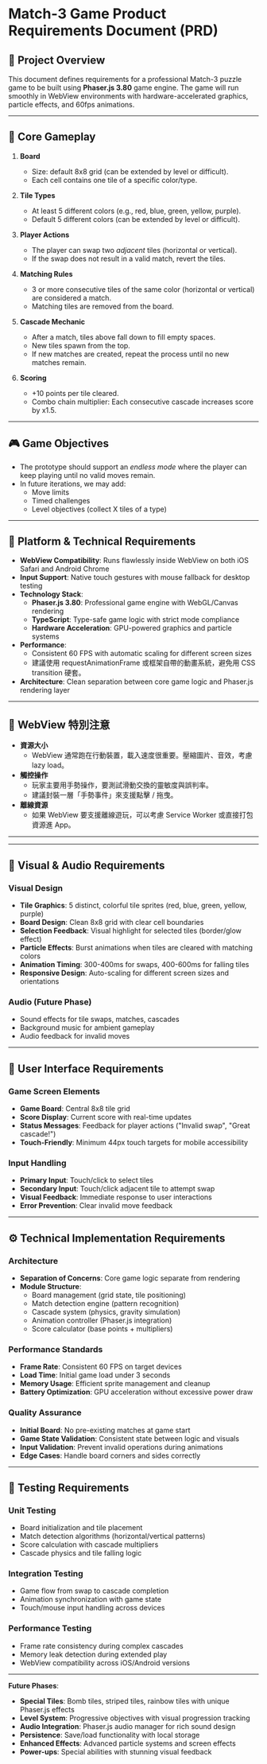 # Match-3 Game Product Requirements Document (PRD)

## 🎯 Project Overview
This document defines requirements for a professional Match-3 puzzle game to be built using **Phaser.js 3.80** game engine. The game will run smoothly in WebView environments with hardware-accelerated graphics, particle effects, and 60fps animations.

---

## 🧩 Core Gameplay
1. **Board**
   - Size: default 8x8 grid (can be extended by level or difficult).
   - Each cell contains one tile of a specific color/type.

2. **Tile Types**
   - At least 5 different colors (e.g., red, blue, green, yellow, purple).
   - Default 5 different colors (can be extended by level or difficult).

3. **Player Actions**
   - The player can swap two *adjacent* tiles (horizontal or vertical).
   - If the swap does not result in a valid match, revert the tiles.

4. **Matching Rules**
   - 3 or more consecutive tiles of the same color (horizontal or vertical) are considered a match.
   - Matching tiles are removed from the board.

5. **Cascade Mechanic**
   - After a match, tiles above fall down to fill empty spaces.
   - New tiles spawn from the top.
   - If new matches are created, repeat the process until no new matches remain.

6. **Scoring**
   - +10 points per tile cleared.
   - Combo chain multiplier: Each consecutive cascade increases score by x1.5.

---

## 🎮 Game Objectives
- The prototype should support an *endless mode* where the player can keep playing until no valid moves remain.
- In future iterations, we may add:
  - Move limits
  - Timed challenges
  - Level objectives (collect X tiles of a type)

---

## 📱 Platform & Technical Requirements
- **WebView Compatibility**: Runs flawlessly inside WebView on both iOS Safari and Android Chrome
- **Input Support**: Native touch gestures with mouse fallback for desktop testing
- **Technology Stack**: 
  - **Phaser.js 3.80**: Professional game engine with WebGL/Canvas rendering
  - **TypeScript**: Type-safe game logic with strict mode compliance
  - **Hardware Acceleration**: GPU-powered graphics and particle systems
- **Performance**: 
  - Consistent 60 FPS with automatic scaling for different screen sizes
  - 建議使用 requestAnimationFrame 或框架自帶的動畫系統，避免用 CSS transition 硬套。
- **Architecture**: Clean separation between core game logic and Phaser.js rendering layer

---

## 📱 WebView 特別注意

- **資源大小**
  - WebView 通常跑在行動裝置，載入速度很重要。壓縮圖片、音效，考慮 lazy load。
- **觸控操作**
  - 玩家主要用手勢操作，要測試滑動交換的靈敏度與誤判率。
  - 建議封裝一層「手勢事件」來支援點擊 / 拖曳。
- **離線資源**
  - 如果 WebView 要支援離線遊玩，可以考慮 Service Worker 或直接打包資源進 App。

---

---

## 🎨 Visual & Audio Requirements

### Visual Design
- **Tile Graphics**: 5 distinct, colorful tile sprites (red, blue, green, yellow, purple)
- **Board Design**: Clean 8x8 grid with clear cell boundaries
- **Selection Feedback**: Visual highlight for selected tiles (border/glow effect)
- **Particle Effects**: Burst animations when tiles are cleared with matching colors
- **Animation Timing**: 300-400ms for swaps, 400-600ms for falling tiles
- **Responsive Design**: Auto-scaling for different screen sizes and orientations

### Audio (Future Phase)
- Sound effects for tile swaps, matches, cascades
- Background music for ambient gameplay
- Audio feedback for invalid moves

---

## 🎯 User Interface Requirements

### Game Screen Elements
- **Game Board**: Central 8x8 tile grid
- **Score Display**: Current score with real-time updates
- **Status Messages**: Feedback for player actions ("Invalid swap", "Great cascade!")
- **Touch-Friendly**: Minimum 44px touch targets for mobile accessibility

### Input Handling
- **Primary Input**: Touch/click to select tiles
- **Secondary Input**: Touch/click adjacent tile to attempt swap
- **Visual Feedback**: Immediate response to user interactions
- **Error Prevention**: Clear invalid move feedback

---

## ⚙️ Technical Implementation Requirements

### Architecture
- **Separation of Concerns**: Core game logic separate from rendering
- **Module Structure**:
  - Board management (grid state, tile positioning)
  - Match detection engine (pattern recognition)
  - Cascade system (physics, gravity simulation)
  - Animation controller (Phaser.js integration)
  - Score calculator (base points + multipliers)

### Performance Standards
- **Frame Rate**: Consistent 60 FPS on target devices
- **Load Time**: Initial game load under 3 seconds
- **Memory Usage**: Efficient sprite management and cleanup
- **Battery Optimization**: GPU acceleration without excessive power draw

### Quality Assurance
- **Initial Board**: No pre-existing matches at game start
- **Game State Validation**: Consistent state between logic and visuals
- **Input Validation**: Prevent invalid operations during animations
- **Edge Cases**: Handle board corners and sides correctly

---

## 🧪 Testing Requirements

### Unit Testing
- Board initialization and tile placement
- Match detection algorithms (horizontal/vertical patterns)
- Score calculation with cascade multipliers
- Cascade physics and tile falling logic

### Integration Testing  
- Game flow from swap to cascade completion
- Animation synchronization with game state
- Touch/mouse input handling across devices

### Performance Testing
- Frame rate consistency during complex cascades
- Memory leak detection during extended play
- WebView compatibility across iOS/Android versions

---

**Future Phases**:
- **Special Tiles**: Bomb tiles, striped tiles, rainbow tiles with unique Phaser.js effects
- **Level System**: Progressive objectives with visual progression tracking
- **Audio Integration**: Phaser.js audio manager for rich sound design
- **Persistence**: Save/load functionality with local storage
- **Enhanced Effects**: Advanced particle systems and screen effects
- **Power-ups**: Special abilities with stunning visual feedback
